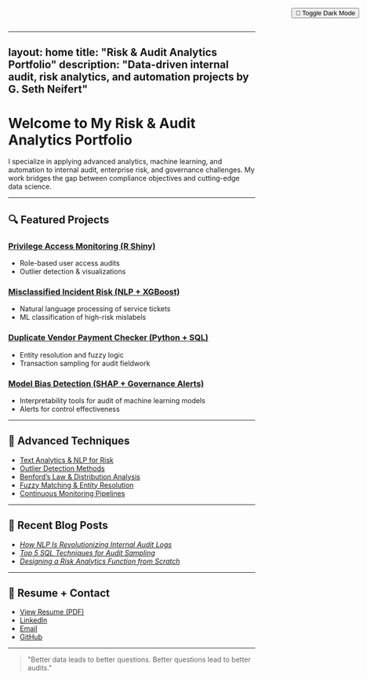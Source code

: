 <button id="toggle-dark" style="position:fixed;top:1rem;right:1rem;z-index:1000;">🌙 Toggle Dark Mode</button>
<style>
body.dark-mode {
  background: #181a1b !important;
  color: #e8e6e3 !important;
}
body.dark-mode a { color: #8ab4f8 !important; }
body.dark-mode h1, body.dark-mode h2, body.dark-mode h3,
body.dark-mode h4, body.dark-mode h5, body.dark-mode h6 { color: #fff !important; }
body.dark-mode blockquote {
  border-left: 4px solid #444;
  color: #b0b0b0;
  background: #232526;
}
body.dark-mode hr { border-color: #333; }
</style>
<script>
  document.addEventListener('DOMContentLoaded', function() {
    const btn = document.getElementById('toggle-dark');
    const setMode = (on) => {
      document.body.classList.toggle('dark-mode', on);
      localStorage.setItem('darkMode', on ? '1' : '');
    };
    btn.onclick = () => setMode(!document.body.classList.contains('dark-mode'));
    // On load
    if (localStorage.getItem('darkMode')) setMode(true);
  });
</script>

---
layout: home
title: "Risk & Audit Analytics Portfolio"
description: "Data-driven internal audit, risk analytics, and automation projects by G. Seth Neifert"
---

# Welcome to My Risk & Audit Analytics Portfolio

I specialize in applying advanced analytics, machine learning, and automation to internal audit, enterprise risk, and governance challenges. My work bridges the gap between compliance objectives and cutting-edge data science.

---

## 🔍 Featured Projects

### [Privilege Access Monitoring (R Shiny)](/projects/privileged-access-monitoring.md)
- Role-based user access audits
- Outlier detection & visualizations

### [Misclassified Incident Risk (NLP + XGBoost)](/projects/incident-risk-nlp.md)
- Natural language processing of service tickets
- ML classification of high-risk mislabels

### [Duplicate Vendor Payment Checker (Python + SQL)](/projects/duplicate-vendor-checker.md)
- Entity resolution and fuzzy logic
- Transaction sampling for audit fieldwork

### [Model Bias Detection (SHAP + Governance Alerts)](/projects/model-bias-detection)
- Interpretability tools for audit of machine learning models
- Alerts for control effectiveness

---

## 🧠 Advanced Techniques

- [Text Analytics & NLP for Risk](/techniques/nlp-risk)
- [Outlier Detection Methods](/techniques/outlier-detection)
- [Benford’s Law & Distribution Analysis](/techniques/benfords-law)
- [Fuzzy Matching & Entity Resolution](/techniques/fuzzy-matching)
- [Continuous Monitoring Pipelines](/techniques/monitoring)

---

## 📖 Recent Blog Posts

- *[How NLP Is Revolutionizing Internal Audit Logs](/blog/nlp-audit-logs)*
- *[Top 5 SQL Techniques for Audit Sampling](/blog/sql-audit-sampling)*
- *[Designing a Risk Analytics Function from Scratch](/blog/building-risk-analytics)*

---

## 📄 Resume + Contact

- [View Resume (PDF)](/assets/GSN_resume.pdf)
- [LinkedIn](https://www.linkedin.com/in/gsethneifert)
- [Email](mailto:sethneifert@example.com)
- [GitHub](https://github.com/yourusername)

---

> "Better data leads to better questions. Better questions lead to better audits."

